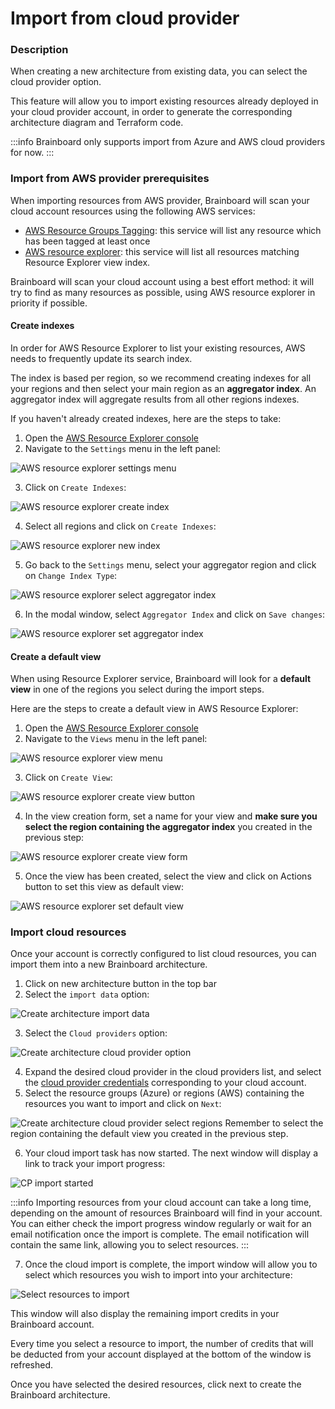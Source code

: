 # Import from cloud provider

### Description

When creating a new architecture from existing data, you can select the cloud provider option.

This feature will allow you to import existing resources already deployed in your cloud provider account, in order to generate the corresponding architecture diagram and Terraform code.

:::info Brainboard only supports import from Azure and AWS cloud providers for now. :::

### Import from AWS provider prerequisites

When importing resources from AWS provider, Brainboard will scan your cloud account resources using the following AWS services:

* [AWS Resource Groups Tagging](https://docs.aws.amazon.com/resourcegroupstagging/latest/APIReference/overview.html): this service will list any resource which has been tagged at least once
* [AWS resource explorer](https://docs.aws.amazon.com/resource-explorer/latest/userguide/welcome.html): this service will list all resources matching Resource Explorer view index.

Brainboard will scan your cloud account using a best effort method: it will try to find as many resources as possible, using AWS resource explorer in priority if possible.

#### Create indexes

In order for AWS Resource Explorer to list your existing resources, AWS needs to frequently update its search index.

The index is based per region, so we recommend creating indexes for all your regions and then select your main region as an **aggregator index**. An aggregator index will aggregate results from all other regions indexes.

If you haven't already created indexes, here are the steps to take:

1. Open the [AWS Resource Explorer console](https://console.aws.amazon.com/resource-explorer/home)
2. Navigate to the `Settings` menu in the left panel:

![AWS resource explorer settings menu](../.gitbook/assets/aws-resource-explorer-settings-menu.png)

3. Click on `Create Indexes`:

![AWS resource explorer create index](../.gitbook/assets/aws-resource-explorer-settings-create-index.png)

4. Select all regions and click on `Create Indexes`:

![AWS resource explorer new index](../.gitbook/assets/aws-resource-explorer-settings-new-index.png)

5. Go back to the `Settings` menu, select your aggregator region and click on `Change Index Type`:

![AWS resource explorer select aggregator index](../.gitbook/assets/aws-resource-explorer-settings-select-aggregator-index.png)

6. In the modal window, select `Aggregator Index` and click on `Save changes`:

![AWS resource explorer set aggregator index](../.gitbook/assets/aws-resource-explorer-settings-set-aggregator-index.png)

#### Create a default view

When using Resource Explorer service, Brainboard will look for a **default view** in one of the regions you select during the import steps.

Here are the steps to create a default view in AWS Resource Explorer:

1. Open the [AWS Resource Explorer console](https://console.aws.amazon.com/resource-explorer/home)
2. Navigate to the `Views` menu in the left panel:

![AWS resource explorer view menu](../.gitbook/assets/aws-resource-explorer-views-menu.png)

3. Click on `Create View`:

![AWS resource explorer create view button](../.gitbook/assets/aws-resource-explorer-views-create-button.png)

4. In the view creation form, set a name for your view and **make sure you select the region containing the aggregator index** you created in the previous step:

![AWS resource explorer create view form](../.gitbook/assets/aws-resource-explorer-views-create-form.png)

5. Once the view has been created, select the view and click on Actions button to set this view as default view:

![AWS resource explorer set default view](../.gitbook/assets/aws-resource-explorer-views-set-default.png)

### Import cloud resources

Once your account is correctly configured to list cloud resources, you can import them into a new Brainboard architecture.

1. Click on new architecture button in the top bar
2. Select the `import data` option:

![Create architecture import data](../.gitbook/assets/create-architecture-import-data.png)

3. Select the `Cloud providers` option:

![Create architecture cloud provider option](../.gitbook/assets/cloud-provider-option.png)

4. Expand the desired cloud provider in the cloud providers list, and select the [cloud provider credentials](https://gitlab.com/brainboard/brainboard/-/blob/main/cloud-providers/configure-access/README.md) corresponding to your cloud account.
5. Select the resource groups (Azure) or regions (AWS) containing the resources you want to import and click on `Next`:

![Create architecture cloud provider select regions](../.gitbook/assets/cp-import-select-regions.png) Remember to select the region containing the default view you created in the previous step.

6. Your cloud import task has now started. The next window will display a link to track your import progress:

![CP import started](../.gitbook/assets/cp-import-started.png)

:::info Importing resources from your cloud account can take a long time, depending on the amount of resources Brainboard will find in your account. You can either check the import progress window regularly or wait for an email notification once the import is complete. The email notification will contain the same link, allowing you to select resources. :::

7. Once the cloud import is complete, the import window will allow you to select which resources you wish to import into your architecture:

![Select resources to import](../.gitbook/assets/cp-import-select-resources.png)

This window will also display the remaining import credits in your Brainboard account.

Every time you select a resource to import, the number of credits that will be deducted from your account displayed at the bottom of the window is refreshed.

Once you have selected the desired resources, click next to create the Brainboard architecture.
